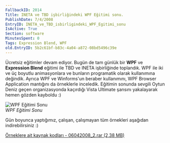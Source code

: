 ```yaml
---
FallbackID: 2014
Title: INETA ve TBD işbirliğindeki WPF Eğitimi sonu.
PublishDate: 7/4/2008
EntryID: INETA_ve_TBD_isbirligindeki_WPF_Egitimi_sonu
IsActive: True
Section: software
MinutesSpent: 0
Tags: Expression Blend, WPF
old.EntryID: 5b2c61bf-b83c-4a04-a872-08bd5496c39e
---
```

Ücretsiz eğitimler devam ediyor. Bugün de tam günlük bir **WPF** ve
**Expression Blend** eğitimi ile TBD ve INETA işbirliğinde toplandık.
WPF ile iki ve üç boyutlu animasyonlara ve bunların programatik olarak
kullanımına değindik. Ayrıca WPF ve Winforms'un beraber kullanımını, WPF
Browser Application mantığını da örneklerle inceledik. Eğitimin sonunda
sevgili Oytun Deniz geçen organizasyonda kaçırdığı Vista Ultimate
şansını yakalayarak hemen gözden kayboldu :)

![WPF Eğitimi
Sonu](http://cdn.daron.yondem.com/assets/2014/06042008_1.jpg)\
*WPF Eğitimi Sonu*

Gün boyunca yaptığımız, çalışan, çalışmayan tüm örnekleri aşağıdan
indirebilirsiniz :)

[Örneklere ait kaynak kodları - 06042008\_2.rar (2,38
MB)](http://cdn.daron.yondem.com/assets/2014/06042008_2.rar)


